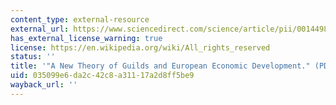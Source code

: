 ```yaml
---
content_type: external-resource
external_url: https://www.sciencedirect.com/science/article/pii/001449839190015B
has_external_license_warning: true
license: https://en.wikipedia.org/wiki/All_rights_reserved
status: ''
title: '"A New Theory of Guilds and European Economic Development." (PDF - 3.0MB)'
uid: 035099e6-da2c-42c8-a311-17a2d8ff5be9
wayback_url: ''
---
```

